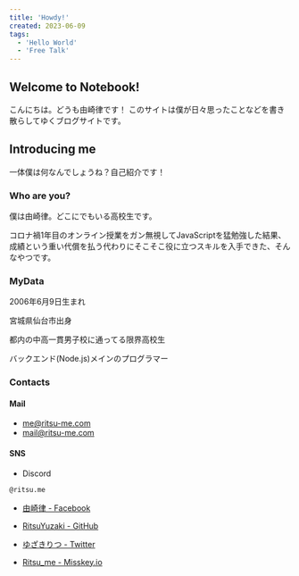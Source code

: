 ```yaml
---
title: 'Howdy!'
created: 2023-06-09
tags:
  - 'Hello World'
  - 'Free Talk'
---
```


## Welcome to Notebook!

こんにちは。どうも由崎律です！
このサイトは僕が日々思ったことなどを書き散らしてゆくブログサイトです。

## Introducing me

一体僕は何なんでしょうね？自己紹介です！

### Who are you?
僕は由崎律。どこにでもいる高校生です。

コロナ禍1年目のオンライン授業をガン無視してJavaScriptを猛勉強した結果、成績という重い代償を払う代わりにそこそこ役に立つスキルを入手できた、そんなやつです。

### MyData
2006年6月9日生まれ

宮城県仙台市出身

都内の中高一貫男子校に通ってる限界高校生

バックエンド(Node.js)メインのプログラマー

### Contacts

#### Mail
- me@ritsu-me.com
- mail@ritsu-me.com

#### SNS
- Discord
```txt
@ritsu.me
```

- [由崎律 - Facebook](https://www.facebook.com/Ritsu.me)

- [RitsuYuzaki - GitHub](https://github.com/ritsu-me)

- [ゆざきりつ - Twitter](https://twitter.com/ritsu_me)

- [Ritsu_me - Misskey.io](https://misskey.io/@Ritsu_me)